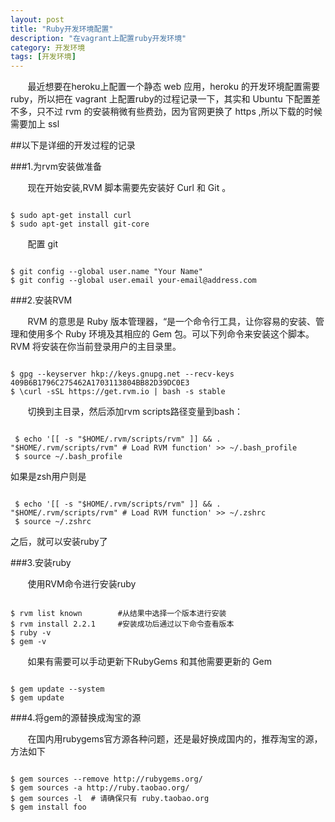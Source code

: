 ```yaml
---
layout: post
title: "Ruby开发环境配置"
description: "在vagrant上配置ruby开发环境"
category: 开发环境
tags: [开发环境]
---
```


&#160; &#160; &#160; &#160;最近想要在heroku上配置一个静态 web 应用，heroku 的开发环境配置需要 ruby，所以把在 vagrant 上配置ruby的过程记录一下，其实和 Ubuntu 下配置差不多，只不过 rvm 的安装稍微有些费劲，因为官网更换了 https ,所以下载的时候需要加上 ssl
<!-- more -->

##以下是详细的开发过程的记录

###1.为rvm安装做准备

&#160; &#160; &#160; &#160;现在开始安装,RVM 脚本需要先安装好 Curl 和 Git 。

<pre><code>
$ sudo apt-get install curl
$ sudo apt-get install git-core
</code></pre>

&#160; &#160; &#160; &#160;配置 git

<pre><code>
$ git config --global user.name "Your Name"
$ git config --global user.email your-email@address.com
</code></pre>

###2.安装RVM

&#160; &#160; &#160; &#160;RVM 的意思是 Ruby 版本管理器，“是一个命令行工具，让你容易的安装、管理和使用多个 Ruby 环境及其相应的 Gem 包。可以下列命令来安装这个脚本。RVM 将安装在你当前登录用户的主目录里。

<pre><code>
$ gpg --keyserver hkp://keys.gnupg.net --recv-keys 409B6B1796C275462A1703113804BB82D39DC0E3
$ \curl -sSL https://get.rvm.io | bash -s stable
</code></pre>

&#160; &#160; &#160; &#160;切换到主目录，然后添加rvm scripts路径变量到bash：

<pre><code>
 $ echo '[[ -s "$HOME/.rvm/scripts/rvm" ]] && . "$HOME/.rvm/scripts/rvm" # Load RVM function' >> ~/.bash_profile
 $ source ~/.bash_profile
</code></pre>

如果是zsh用户则是

<pre><code>
 $ echo '[[ -s "$HOME/.rvm/scripts/rvm" ]] && . "$HOME/.rvm/scripts/rvm" # Load RVM function' >> ~/.zshrc
 $ source ~/.zshrc
</code></pre>

之后，就可以安装ruby了

###3.安装ruby

&#160; &#160; &#160; &#160;使用RVM命令进行安装ruby

<pre><code>
$ rvm list known        #从结果中选择一个版本进行安装
$ rvm install 2.2.1     #安装成功后通过以下命令查看版本
$ ruby -v
$ gem -v
</code></pre>

&#160; &#160; &#160; &#160;如果有需要可以手动更新下RubyGems 和其他需要更新的 Gem

<pre><code>
$ gem update --system
$ gem update
</code></pre>

###4.将gem的源替换成淘宝的源

&#160; &#160; &#160; &#160;在国内用rubygems官方源各种问题，还是最好换成国内的，推荐淘宝的源，方法如下

<pre><code>
$ gem sources --remove http://rubygems.org/
$ gem sources -a http://ruby.taobao.org/
$ gem sources -l  # 请确保只有 ruby.taobao.org
$ gem install foo
</code></pre>